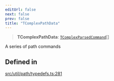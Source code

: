 ```yaml
---
editUrl: false
next: false
prev: false
title: "TComplexPathData"
---
```


> **TComplexPathData**: [`TComplexParsedCommand`](/api/namespaces/util/type-aliases/tcomplexparsedcommand/)[]

A series of path commands

## Defined in

[src/util/path/typedefs.ts:281](https://github.com/fabricjs/fabric.js/blob/5c1240d8b4662e45868dd33f385f941de21c8e9c/src/util/path/typedefs.ts#L281)
